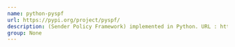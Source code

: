 ```yaml
---
name: python-pyspf
url: https://pypi.org/project/pyspf/
description: (Sender Policy Framework) implemented in Python. URL : https://pypi.org/project/pyspf/ Groups : None
group: None
---
```

